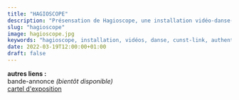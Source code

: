 ```yaml
---
title: "HAGIOSCOPE"
description: "Présensation de Hagioscope, une installation vidéo-danse-son immersive, dirigé par Mehdi Mojahid"
slug: "hagioscope"
image: hagioscope.jpg
keywords: "hagioscope, installation, vidéos, danse, cunst-link, authentique,"
date: 2022-03-19T12:00:00+01:00
draft: false
---
```

**autres liens :**  
bande-annonce *(bientôt disponible)*  
[cartel d'exposition](/HAGIOSCOPE-A0-v4.pdf)
